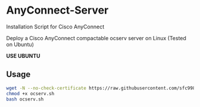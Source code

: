 # AnyConnect-Server

Installation Script for Cisco AnyConnect

Deploy a Cisco AnyConnect compactable ocserv server on Linux (Tested on Ubuntu)

**USE UBUNTU**

## Usage

```bash
wget -N --no-check-certificate https://raw.githubusercontent.com/sfc9982/AnyConnect-Server/main/ocserv-en.sh
chmod +x ocserv.sh
bash ocserv.sh
```
